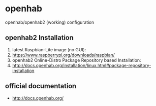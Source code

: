 # openhab
openhab/openhab2 (working) configuration

## openhab2 Installation

1. latest Raspbian-Lite image (no GUI):
  1. https://www.raspberrypi.org/downloads/raspbian/
2. openhab2 Online-Distro Package Repository based Installation:
  4. http://docs.openhab.org/installation/linux.html#package-repository-installation

## official documentation

* http://docs.openhab.org/
